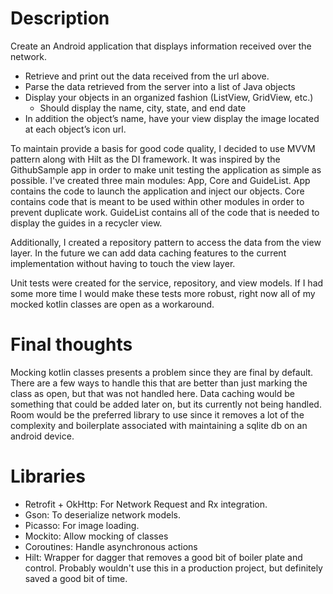# Description

Create an Android application that displays information received over the network.

- Retrieve and print out the data received from the url above.
- Parse the data retrieved from the server into a list of Java objects
- Display your objects in an organized fashion (ListView, GridView, etc.)
    - Should display the name, city, state, and end date
- In addition the object’s name, have your view display the image located at each object’s icon url.

To maintain provide a basis for good code quality, I decided to use MVVM pattern along with Hilt as the DI framework. It was inspired by the GithubSample app in order to make unit testing the application as simple as possible.
I've created three main modules: App, Core and GuideList. 
App contains the code to launch the application and inject our objects. 
Core contains code that is meant to be used within other modules in order to prevent duplicate work.
GuideList contains all of the code that is needed to display the guides in a recycler view. 

Additionally, I created a repository pattern to access the data from the view layer. In the future we can add data caching features to the current implementation without having to touch the view layer.

Unit tests were created for the service, repository, and view models. If I had some more time I would make these tests more robust, right now all of my mocked kotlin classes are open as a workaround.

# Final thoughts
Mocking kotlin classes presents a problem since they are final by default. There are a few ways to handle this that are better than just marking the class as open, but that was not handled here.
Data caching would be something that could be added later on, but its currently not being handled. Room would be the preferred library to use since it removes a lot of the complexity and boilerplate associated with maintaining a sqlite db on an android device.
 

# Libraries 
- Retrofit + OkHttp: For Network Request and Rx integration.
- Gson: To deserialize network models.
- Picasso: For image loading.
- Mockito: Allow mocking of classes
- Coroutines: Handle asynchronous actions
- Hilt: Wrapper for dagger that removes a good bit of boiler plate and control. Probably wouldn't use this in a production project, but definitely saved a good bit of time.  
 